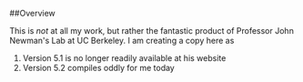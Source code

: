 ##Overview

This is _not_ at all my work, but rather the fantastic product of Professor John Newman's Lab at UC Berkeley. I am creating a copy here as

1) Version 5.1 is no longer readily available at his website
2) Version 5.2 compiles oddly for me today
